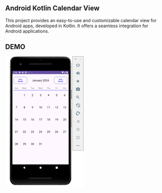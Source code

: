 ## Android Kotlin Calendar View

This project provides an easy-to-use and customizable calendar view for Android apps, developed in Kotlin. It offers a seamless integration for Android applications.



## DEMO

<img src="https://github.com/UtkuGlsvn/AndroidCalendarView/blob/master/demo_calendar.png" alt="drawing" width="250"/>
